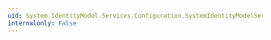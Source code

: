 ```yaml
---
uid: System.IdentityModel.Services.Configuration.SystemIdentityModelServicesSection.#ctor
internalonly: False
---
```

